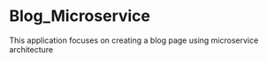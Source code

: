 # Blog_Microservice
This application focuses on creating a blog page using microservice architecture
